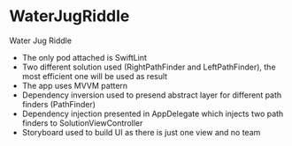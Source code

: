 # WaterJugRiddle
Water Jug Riddle

* The only pod attached is SwiftLint
* Two different solution used (RightPathFinder and LeftPathFinder), the most efficient one will be used as result
* The app uses MVVM pattern
* Dependency inversion used to presend abstract layer for different path finders (PathFinder)
* Dependency injection presented in AppDelegate which injects two path finders to SolutionViewController
* Storyboard used to build UI as there is just one view and no team
